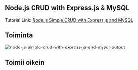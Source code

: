 ## Node.js CRUD with Express.js & MySQL
Tutorial Link: [Node.js Simple CRUD with Express.js and MySQL](https://www.mynotepaper.com/nodejs-simple-crud-with-expressjs-and-mysql.html)

## Toiminta
![node-js-simple-crud-with-express-js-and-mysql-output](https://user-images.githubusercontent.com/13184472/66422500-9a04a600-ea2b-11e9-93b3-0f2cc7c18e3f.gif)

## Toimii oikein

